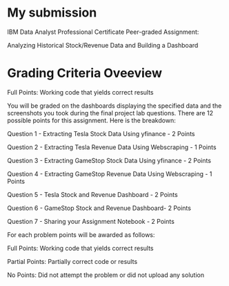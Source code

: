 # My submission
IBM Data Analyst Professional Certificate
Peer-graded Assignment:

Analyzing Historical Stock/Revenue Data and Building a Dashboard
# Grading Criteria Oveeview
Full Points: Working code that yields correct results

You will be graded on the dashboards displaying the specified data and the screenshots you took during the final project lab questions. There are 12 possible points for this assignment. Here is the breakdown:

Question 1 - Extracting Tesla Stock Data Using yfinance - 2 Points

Question 2 - Extracting Tesla Revenue Data Using Webscraping - 1 Points

Question 3 - Extracting GameStop Stock Data Using yfinance - 2 Points

Question 4 - Extracting GameStop Revenue Data Using Webscraping - 1 Points

Question 5 - Tesla Stock and Revenue Dashboard - 2 Points

Question 6 - GameStop Stock and Revenue Dashboard- 2 Points

Question 7 - Sharing your Assignment Notebook - 2 Points


For each problem points will be awarded as follows:

Full Points: Working code that yields correct results

Partial Points: Partially correct code or results

No Points: Did not attempt the problem or did not upload any solution

